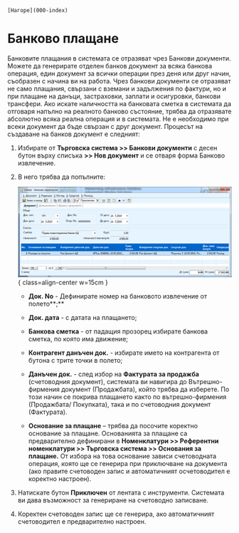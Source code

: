 ```{only} html
[Нагоре](000-index)
```

# Банково плащане

Банковите плащания в системата се отразяват чрез Банкови документи.
Можете да генерирате отделен банков документ за всяка банкова
операция, един документ за всички операции през деня или друг
начин, съобразен с начина ви на работа. Чрез банкови документи се
отразяват не само плащания, свързани с вземани и задължения по
фактури, но и при плащане на данъци, застраховки, заплати и
осигуровки, банкови трансфери. Ако искате наличността на банковата
сметка в системата да отговаря напълно на реалното банково състояние,
трябва да отразявате абсолютно всяка реална операция и в системата.
Не е необходимо при всеки документ да бъде свързан с друг документ.
Процесът на създаване на банков документ е следният:

1. Избирате от **Търговска система \>\> Банкови документи** с десен бутон върху списъка **\>\> Нов документ** и се отваря форма Банково извлечение. 

1. В него трябва да попълните:

    ![](901-image30.png){ class=align-center w=15cm }

    - **Док. No** - Дефинирате номер на банковото извлечение от полето**;** 

    - **Док. дата** - с датата на плащането;

    - **Банкова сметка** - от падащия прозорец избирате банкова сметка, по която има движение; 

    - **Контрагент данъчен док.** - избирате името на контрагента от бутона с трите точки в полето; 

    - **Данъчен док.** - след избор на **Фактурата за продажба** (счетоводния документ), системата ви навигира до Вътрешно-фирмения документ (Продажбата), който трябва да изберете. По този начин се покрива плащането както по вътрешно-фирмения (Продажбата/ Покупката), така и по счетоводния документ (Фактурата). 

    - **Основание за плащане** – трябва да посочите коректно основание за плащане. Основанията за плащане са предварително дефинирани в **Номенклатури \>\> Референтни номенклатури \>\> Търговска система \>\> Основания за плащане.** От избора на това основание зависи счетоводната операция, която ще се генерира при приключване на документа (ако правите счетоводен запис и автоматичният осчетоводител е коректно настроен).

1. Натискате бутон **Приключен** от лентата с инструменти. Системата ви дава възможност за генериране на счетоводно записване.

1. Коректен счетоводен запис ще се генерира, ако автоматичният счетоводител е предварително настроен.
